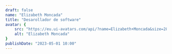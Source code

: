 ```yaml
---
draft: false
name: "Elizabeth Moncada"
title: "Desarollador de software"
avatar: {
    src: "https://eu.ui-avatars.com/api/?name=Elizabeth+Moncada&size=280",
    alt: "Elizabeth Moncada"
}
publishDate: "2023-05-01 10:00"
---
```


